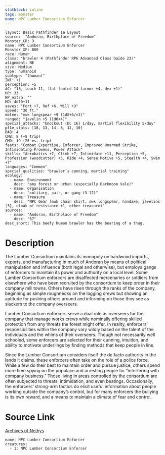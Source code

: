 ```yaml
---
statblock: inline
tags: monster
name: NPC Lumber Consortium Enforcer
---
```

```statblock
layout: Basic Pathfinder 1e Layout
source:  "Andoran, Birthplace of Freedom"
Monster_CR: 3
name: NPC Lumber Consortium Enforcer
Monster_XP: 800
race: Human
class: "brawler 4 (Pathfinder RPG Advanced Class Guide 23)"
alignment: NE
size: Medium
type: humanoid
subtype: "(human)"
INI: +1
perception: +5
AC: "15, touch 11, flat-footed 14 (armor +4, dex +1)"
HP: 33
HP_extra: ""
HD: 4d10+11
saves: "Fort +7, Ref +6, Will +3"
speed: "30 ft."
melee: "mwk longspear +9 (1d8+6/×3)"
ranged: "javelin +5 (1d6+4)"
special_attacks: "knockout (DC 16) 1/day, martial flexibility 5/day"
pf1e_stats: [18, 13, 14, 8, 12, 10]
BAB: 4
CMB: 8 (+9 trip)
CMD: 19 (20 vs. trip)
feats: "Combat Expertise, Enforcer, Improved Unarmed Strike, Intimidating Prowess, Power Attack"
skills: "Acrobatics +7, Climb +7, Intimidate +11, Perception +5, Profession (woodcutter) +5, Ride +4, Sense Motive +5, Stealth +4, Swim +7"
languages: "Common"
special_qualities: "brawler’s cunning, martial training"
ecology:
  - name: Environment
    desc: "any forest or urban (especially Darkmoon Vale)"
  - name: Organisation
    desc: "solitary, pair, or gang (3-12)"
  - name: Treasure
    desc: "NPC Gear (mwk chain shirt, mwk longspear, handaxe, javelins [3], cloak of resistance +1, other treasure)"
sources:
  - name: "Andoran, Birthplace of Freedom"
    desc: "57"
desc_short: This beefy human brawler has the bearing of a thug.
```
# Description
The Lumber Consortium maintains its monopoly on hardwood imports, exports, and manufacturing in much of Andoran by means of political manipulation and influence (both legal and otherwise), but employs gangs of enforcers to maintain its power and authority on a local level. Some Lumber Consortium enforcers are disaffected mercenaries or soldiers from elsewhere who have been recruited by the consortium to keep order in their company mill towns. Others have risen through the ranks of the company, beginning as simple roughnecks on the logging crews but showing an aptitude for pushing others around and informing on those they see as slackers to the company overseers.

Lumber Consortium enforcers serve a dual role as overseers for the company that manage works crews while nominally offering skilled protection from any threats the forest might offer. In reality, enforcers’ responsibilities within the company vary wildly based on the talent of the individuals and the whims of their overseers. Though not necessarily well schooled, some enforcers are selected for their cunning, intuition, and ability to motivate underlings by finding methods that keep people in line.

Since the Lumber Consortium considers itself the de facto authority in the lands it claims, these enforcers often take on the role of a police force. While a few do their best to maintain order and pursue justice, others spend more time spying on the populace and arresting people for “interfering with company business.” Those living in areas controlled by the consortium are often subjected to threats, intimidation, and even beatings. Occasionally, the enforcers’ strong-arm tactics do elicit useful information about people working outside the company’s control, but for many enforcers the bullying is its own reward, and a means to maintain a climate of fear and control.
# Source Link
[Archives of Nethys](https://aonprd.com/NPCDisplay.aspx?ItemName=Lumber%20Consortium%20Enforcer)
```encounter-table
name: NPC Lumber Consortium Enforcer
creatures:
  - 1: NPC Lumber Consortium Enforcer
```

